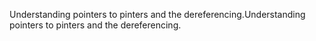 Understanding pointers to pinters and the dereferencing.Understanding pointers to pinters and the dereferencing.
